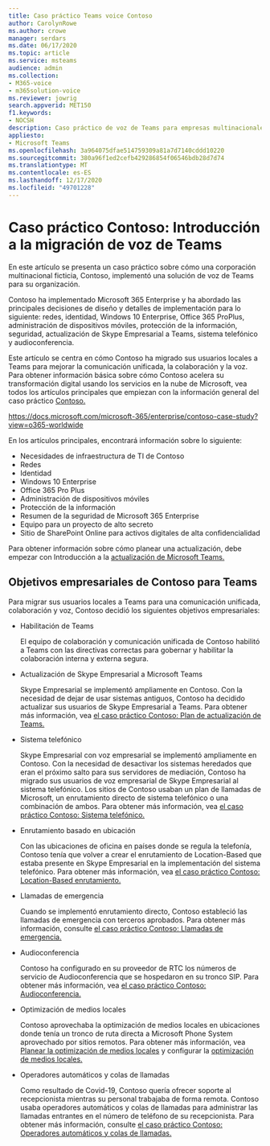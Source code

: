 ```yaml
---
title: Caso práctico Teams voice Contoso
author: CarolynRowe
ms.author: crowe
manager: serdars
ms.date: 06/17/2020
ms.topic: article
ms.service: msteams
audience: admin
ms.collection:
- M365-voice
- m365solution-voice
ms.reviewer: jowrig
search.appverid: MET150
f1.keywords:
- NOCSH
description: Caso práctico de voz de Teams para empresas multinacionales
appliesto:
- Microsoft Teams
ms.openlocfilehash: 3a964075dfae514759309a81a7d7140cddd10220
ms.sourcegitcommit: 380a96f1ed2cefb429286854f06546bdb28d7d74
ms.translationtype: MT
ms.contentlocale: es-ES
ms.lasthandoff: 12/17/2020
ms.locfileid: "49701228"
---
```

# <a name="contoso-case-study-teams-voice-migration-overview"></a>Caso práctico Contoso: Introducción a la migración de voz de Teams

En este artículo se presenta un caso práctico sobre cómo una corporación multinacional ficticia, Contoso, implementó una solución de voz de Teams para su organización.

Contoso ha implementado Microsoft 365 Enterprise y ha abordado las principales decisiones de diseño y detalles de implementación para lo siguiente: redes, identidad, Windows 10 Enterprise, Office 365 ProPlus, administración de dispositivos móviles, protección de la información, seguridad, actualización de Skype Empresarial a Teams, sistema telefónico y audioconferencia.  

Este artículo se centra en cómo Contoso ha migrado sus usuarios locales a Teams para mejorar la comunicación unificada, la colaboración y la voz. Para obtener información básica sobre cómo Contoso acelera su transformación digital usando los servicios en la nube de Microsoft, vea todos los artículos principales que empiezan con la información general del caso práctico [Contoso.](https://docs.microsoft.com/microsoft-365/enterprise/contoso-case-study?view=o365-worldwide)

https://docs.microsoft.com/microsoft-365/enterprise/contoso-case-study?view=o365-worldwide 

En los artículos principales, encontrará información sobre lo siguiente:  

- Necesidades de infraestructura de TI de Contoso
- Redes
- Identidad
- Windows 10 Enterprise
- Office 365 Pro Plus
- Administración de dispositivos móviles
- Protección de la información
- Resumen de la seguridad de Microsoft 365 Enterprise
- Equipo para un proyecto de alto secreto
- Sitio de SharePoint Online para activos digitales de alta confidencialidad

Para obtener información sobre cómo planear una actualización, debe empezar con Introducción a la [actualización de Microsoft Teams.](upgrade-start-here.md)

## <a name="contoso-business-goals-for-teams"></a>Objetivos empresariales de Contoso para Teams

Para migrar sus usuarios locales a Teams para una comunicación unificada, colaboración y voz, Contoso decidió los siguientes objetivos empresariales:

- Habilitación de Teams 

  El equipo de colaboración y comunicación unificada de Contoso habilitó a Teams con las directivas correctas para gobernar y habilitar la colaboración interna y externa segura. 

- Actualización de Skype Empresarial a Microsoft Teams 

  Skype Empresarial se implementó ampliamente en Contoso. Con la necesidad de dejar de usar sistemas antiguos, Contoso ha decidido actualizar sus usuarios de Skype Empresarial a Teams. Para obtener más información, vea [el caso práctico Contoso: Plan de actualización de Teams.](voice-case-study-migration-plan.md)

- Sistema telefónico  

  Skype Empresarial con voz empresarial se implementó ampliamente en Contoso. Con la necesidad de desactivar los sistemas heredados que eran el próximo salto para sus servidores de mediación, Contoso ha migrado sus usuarios de voz empresarial de Skype Empresarial al sistema telefónico. Los sitios de Contoso usaban un plan de llamadas de Microsoft, un enrutamiento directo de sistema telefónico o una combinación de ambos. Para obtener más información, vea [el caso práctico Contoso: Sistema telefónico.](voice-case-study-phone-system.md)

- Enrutamiento basado en ubicación 

  Con las ubicaciones de oficina en países donde se regula la telefonía, Contoso tenía que volver a crear el enrutamiento de Location-Based que estaba presente en Skype Empresarial en la implementación del sistema telefónico. Para obtener más información, vea [el caso práctico Contoso: Location-Based enrutamiento.](voice-case-study-location-based-routing.md)

- Llamadas de emergencia 

  Cuando se implementó enrutamiento directo, Contoso estableció las llamadas de emergencia con terceros aprobados. Para obtener más información, consulte [el caso práctico Contoso: Llamadas de emergencia.](voice-case-study-emergency-calling.md)

- Audioconferencia 

  Contoso ha configurado en su proveedor de RTC los números de servicio de Audioconferencia que se hospedaron en su tronco SIP. Para obtener más información, vea [el caso práctico Contoso: Audioconferencia.](voice-case-study-audio-conferencing.md) 

- Optimización de medios locales 

  Contoso aprovechaba la optimización de medios locales en ubicaciones donde tenía un tronco de ruta directa a Microsoft Phone System aprovechado por sitios remotos. Para obtener más información, vea [Planear la optimización de medios locales](direct-routing-media-optimization.md) y configurar la [optimización de medios locales.](direct-routing-media-optimization-configure.md)

- Operadores automáticos y colas de llamadas

  Como resultado de Covid-19, Contoso quería ofrecer soporte al recepcionista mientras su personal trabajaba de forma remota. Contoso usaba operadores automáticos y colas de llamadas para administrar las llamadas entrantes en el número de teléfono de su recepcionista. Para obtener más información, consulte [el caso práctico Contoso: Operadores automáticos y colas de llamadas.](voice-case-study-call-queues.md)  


